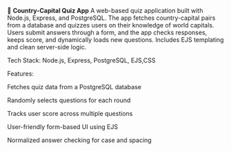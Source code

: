 🧠 **Country-Capital Quiz App**
A web-based quiz application built with Node.js, Express, and PostgreSQL. The app fetches country-capital pairs from a database and quizzes users on their knowledge of world capitals. Users submit answers through a form, and the app checks responses, keeps score, and dynamically loads new questions. Includes EJS templating and clean server-side logic.

Tech Stack: Node.js, Express, PostgreSQL, EJS,CSS

Features:

Fetches quiz data from a PostgreSQL database

Randomly selects questions for each round

Tracks user score across multiple questions

User-friendly form-based UI using EJS

Normalized answer checking for case and spacing
